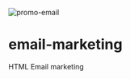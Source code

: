 ![promo-email](https://user-images.githubusercontent.com/30849044/129681881-a8c70c5d-1315-4012-ac4b-586b72dde5b1.jpg)
# email-marketing
HTML Email marketing
